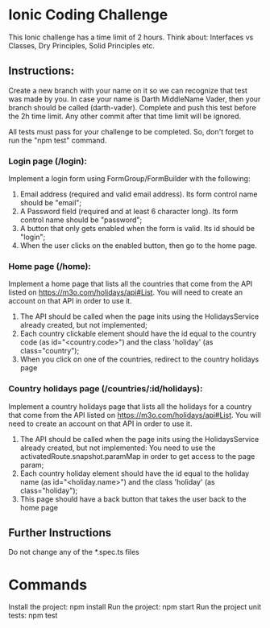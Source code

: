 # Ionic Coding Challenge

This Ionic challenge has a time limit of 2 hours.
Think about: Interfaces vs Classes, Dry Principles, Solid Principles etc.

## Instructions:

Create a new branch with your name on it so we can recognize that test was made by you. In case your name is Darth MiddleName Vader, then your branch should be called (darth-vader).
Complete and push this test before the 2h time limit.
Any other commit after that time limit will be ignored.

All tests must pass for your challenge to be completed.
So, don't forget to run the "npm test" command.

### Login page (/login):
Implement a login form using FormGroup/FormBuilder with the following:
1. Email address (required and valid email address). Its form control name should be "email";
2. A Password field (required and at least 6 character long). Its form control name should be "password";
3. A button that only gets enabled when the form is valid. Its id should be "login";
4. When the user clicks on the enabled button, then go to the home page.

### Home page (/home):
Implement a home page that lists all the countries that come from the API listed on https://m3o.com/holidays/api#List.
You will need to create an account on that API in order to use it.
1. The API should be called when the page inits using the HolidaysService already created, but not implemented;
2. Each country clickable element should have the id equal to the country code (as id="<country.code>") and the class 'holiday' (as class="country");
3. When you click on one of the countries, redirect to the country holidays page

### Country holidays page (/countries/:id/holidays):
Implement a country holidays page that lists all the holidays for a country that come from the API listed on https://m3o.com/holidays/api#List.
You will need to create an account on that API in order to use it.
1. The API should be called when the page inits using the HolidaysService already created, but not implemented: You need to use the activatedRoute.snapshot.paramMap in order to get access to the page param;
2. Each country holiday element should have the id equal to the holiday name (as id="<holiday.name>") and the class 'holiday' (as class="holiday");
3. This page should have a back button that takes the user back to the home page

## Further Instructions

Do not change any of the *.spec.ts files

# Commands

Install the project: npm install
Run the project: npm start
Run the project unit tests: npm test